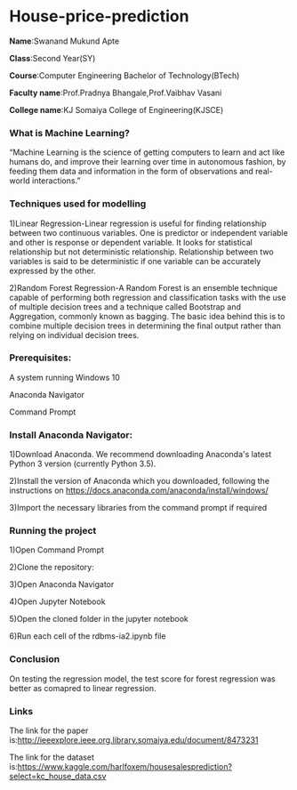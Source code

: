 # House-price-prediction

**Name**:Swanand Mukund Apte

**Class**:Second Year(SY)

**Course**:Computer Engineering Bachelor of Technology(BTech)

**Faculty name**:Prof.Pradnya Bhangale,Prof.Vaibhav Vasani

**College name**:KJ Somaiya College of Engineering(KJSCE)

### What is Machine Learning?


“Machine Learning is the science of getting computers to learn and act like humans do, and improve their learning over time in autonomous fashion, by feeding them data and information in the form of observations and real-world interactions.”


### Techniques used for modelling

1)Linear Regression-Linear regression is useful for finding relationship between two continuous variables. One is predictor or independent variable and other is response or dependent variable. It looks for statistical relationship but not deterministic relationship. Relationship between two variables is said to be deterministic if one variable can be accurately expressed by the other.

2)Random Forest Regression-A Random Forest is an ensemble technique capable of performing both regression and classification tasks with the use of multiple decision trees and a technique called Bootstrap and Aggregation, commonly known as bagging. The basic idea behind this is to combine multiple decision trees in determining the final output rather than relying on individual decision trees.

### Prerequisites:
A system running Windows 10

Anaconda Navigator

Command Prompt


### Install Anaconda Navigator:
1)Download Anaconda. We recommend downloading Anaconda's latest Python 3 version (currently Python 3.5).

2)Install the version of Anaconda which you downloaded, following the instructions on https://docs.anaconda.com/anaconda/install/windows/

3)Import the necessary libraries from the command prompt if required


### Running the project

1)Open Command Prompt

2)Clone the repository:

3)Open Anaconda Navigator

4)Open Jupyter Notebook

5)Open the cloned folder in the jupyter notebook

6)Run each cell of the rdbms-ia2.ipynb file



### Conclusion

On testing the regression model, the test score for forest regression was better as comapred to linear regression.

### Links
The link for the paper is:http://ieeexplore.ieee.org.library.somaiya.edu/document/8473231

The link for the dataset is:https://www.kaggle.com/harlfoxem/housesalesprediction?select=kc_house_data.csv

